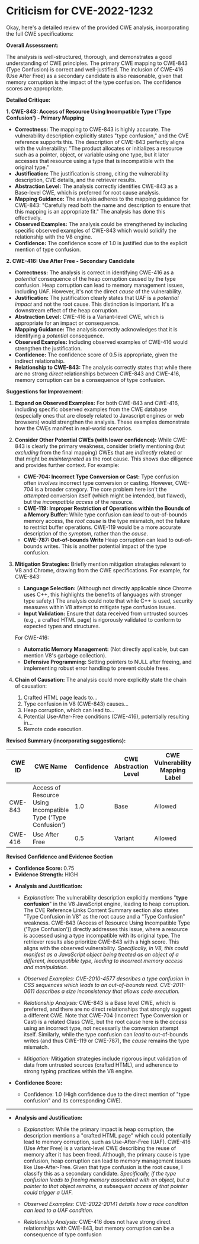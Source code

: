 # Criticism for CVE-2022-1232

Okay, here's a detailed review of the provided CWE analysis, incorporating the full CWE specifications:

**Overall Assessment:**

The analysis is well-structured, thorough, and demonstrates a good understanding of CWE principles.  The primary CWE mapping to CWE-843 (Type Confusion) is correct and well-justified. The inclusion of CWE-416 (Use After Free) as a secondary candidate is also reasonable, given that memory corruption is the impact of the type confusion.  The confidence scores are appropriate.

**Detailed Critique:**

**1. CWE-843: Access of Resource Using Incompatible Type ('Type Confusion') - Primary Mapping**

*   **Correctness:** The mapping to CWE-843 is highly accurate. The vulnerability description explicitly states "type confusion," and the CVE reference supports this. The description of CWE-843 perfectly aligns with the vulnerability: "The product allocates or initializes a resource such as a pointer, object, or variable using one type, but it later accesses that resource using a type that is incompatible with the original type."
*   **Justification:** The justification is strong, citing the vulnerability description, CVE details, and the retriever results.
*   **Abstraction Level:**  The analysis correctly identifies CWE-843 as a Base-level CWE, which is preferred for root cause analysis.
*   **Mapping Guidance:** The analysis adheres to the mapping guidance for CWE-843: "Carefully read both the name and description to ensure that this mapping is an appropriate fit." The analysis has done this effectively.
*   **Observed Examples:** The analysis could be strengthened by including specific observed examples of CWE-843 which would solidify the relationship with the V8 engine.
*   **Confidence:** The confidence score of 1.0 is justified due to the explicit mention of type confusion.

**2. CWE-416: Use After Free - Secondary Candidate**

*   **Correctness:** The analysis is correct in identifying CWE-416 as a *potential* consequence of the heap corruption caused by the type confusion. Heap corruption can lead to memory management issues, including UAF. However, it's not the direct *cause* of the vulnerability.
*   **Justification:** The justification clearly states that UAF is a *potential impact* and not the root cause. This distinction is important. It's a downstream effect of the heap corruption.
*   **Abstraction Level:**  CWE-416 is a Variant-level CWE, which is appropriate for an impact or consequence.
*   **Mapping Guidance:** The analysis correctly acknowledges that it is identifying a *potential* consequence.
*   **Observed Examples:** Including observed examples of CWE-416 would strengthen the justification.
*   **Confidence:** The confidence score of 0.5 is appropriate, given the indirect relationship.
*   **Relationship to CWE-843:**  The analysis correctly states that while there are no strong *direct* relationships between CWE-843 and CWE-416, memory corruption can be a consequence of type confusion.

**Suggestions for Improvement:**

1.  **Expand on Observed Examples:** For both CWE-843 and CWE-416, including specific observed examples from the CWE database (especially ones that are closely related to Javascript engines or web browsers) would strengthen the analysis.  These examples demonstrate how the CWEs manifest in real-world scenarios.

2.  **Consider Other Potential CWEs (with lower confidence):** While CWE-843 is clearly the primary weakness, consider briefly mentioning (but *excluding* from the final mapping) CWEs that are *indirectly* related or that might be *misinterpreted* as the root cause. This shows due diligence and provides further context. For example:
    *   **CWE-704: Incorrect Type Conversion or Cast:** Type confusion often *involves* incorrect type conversion or casting. However, CWE-704 is a broader category. The core problem here isn't the *attempted* conversion itself (which might be intended, but flawed), but the *incompatible access* of the resource.
    *   **CWE-119: Improper Restriction of Operations within the Bounds of a Memory Buffer:** While type confusion can *lead* to out-of-bounds memory access, the *root cause* is the type mismatch, not the failure to restrict buffer operations.  CWE-119 would be a more accurate description of the *symptom*, rather than the *cause*.
    *   **CWE-787: Out-of-bounds Write** Heap corruption can lead to out-of-bounds writes. This is another potential impact of the type confusion.

3.  **Mitigation Strategies:** Briefly mention mitigation strategies relevant to V8 and Chrome, drawing from the CWE specifications.  For example, for CWE-843:

    *   **Language Selection:**  (Although not directly applicable since Chrome uses C++, this highlights the benefits of languages with stronger type safety.)  The analysis could note that while C++ is used, security measures within V8 attempt to mitigate type confusion issues.
    *   **Input Validation:** Ensure that data received from untrusted sources (e.g., a crafted HTML page) is rigorously validated to conform to expected types and structures.

    For CWE-416:

    *   **Automatic Memory Management:** (Not directly applicable, but can mention V8's garbage collection).
    *   **Defensive Programming:** Setting pointers to NULL after freeing, and implementing robust error handling to prevent double frees.

4.  **Chain of Causation:**  The analysis could more explicitly state the chain of causation:
    1.  Crafted HTML page leads to...
    2.  Type confusion in V8 (CWE-843) causes...
    3.  Heap corruption, which can lead to...
    4.  Potential Use-After-Free conditions (CWE-416), potentially resulting in...
    5.  Remote code execution.

**Revised Summary (incorporating suggestions):**

| CWE ID | CWE Name | Confidence | CWE Abstraction Level | CWE Vulnerability Mapping Label | CWE-Vulnerability Mapping Notes |
|---|---|---|---|---|---|
| CWE-843 | Access of Resource Using Incompatible Type ('Type Confusion') | 1.0 | Base | Allowed | Primary CWE |
| CWE-416 | Use After Free | 0.5 | Variant | Allowed | Secondary Candidate |

**Revised Confidence and Evidence Section**

*   **Confidence Score:** 0.75
*   **Evidence Strength:** HIGH

- **Analysis and Justification:**
  - *Explanation:* The vulnerability description explicitly mentions "**type confusion**" in the V8 JavaScript engine, leading to heap corruption. The CVE Reference Links Content Summary section also states "Type Confusion in V8" as the root cause and a "Type Confusion" weakness. CWE-843 (Access of Resource Using Incompatible Type ('Type Confusion')) directly addresses this issue, where a resource is accessed using a type incompatible with its original type. The retriever results also prioritize CWE-843 with a high score. This aligns with the observed vulnerability. *Specifically, in V8, this could manifest as a JavaScript object being treated as an object of a different, incompatible type, leading to incorrect memory access and manipulation.*
  - *Observed Examples:* *CVE-2010-4577 describes a type confusion in CSS sequences which leads to an out-of-bounds read. CVE-2011-0611 describes a size inconsistency that allows code execution.*
  - *Relationship Analysis:* CWE-843 is a Base level CWE, which is preferred, and there are no direct relationships that strongly suggest a different CWE. Note that CWE-704 (Incorrect Type Conversion or Cast) is a related Class CWE, but the root cause here is the *access* using an incorrect type, not necessarily the conversion attempt itself.  Similarly, while the type confusion can *lead* to out-of-bounds writes (and thus CWE-119 or CWE-787), the *cause* remains the type mismatch.

  - *Mitigation:* Mitigation strategies include rigorous input validation of data from untrusted sources (crafted HTML), and adherence to strong typing practices within the V8 engine.

- **Confidence Score:**
  - Confidence: 1.0 (High confidence due to the direct mention of "type confusion" and its corresponding CWE).

---

- **Analysis and Justification:**
  - *Explanation:* While the primary impact is heap corruption, the description mentions a "crafted HTML page" which could potentially lead to memory corruption, such as Use-After-Free (UAF). CWE-416 (Use After Free) is a variant-level CWE describing the reuse of memory after it has been freed. Although, the primary cause is type confusion, heap corruption can lead to memory management issues like Use-After-Free. Given that type confusion is the root cause, I classify this as a secondary candidate.  *Specifically, if the type confusion leads to freeing memory associated with an object, but a pointer to that object remains, a subsequent access of that pointer could trigger a UAF.*

  - *Observed Examples:* *CVE-2022-20141 details how a race condition can lead to a UAF condition.*

  - *Relationship Analysis:* CWE-416 does not have strong direct relationships with CWE-843, but memory corruption can be a consequence of type confusion